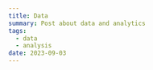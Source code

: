 ```yaml
---
title: Data
summary: Post about data and analytics
tags:
  - data
  - analysis
date: 2023-09-03
---
```

